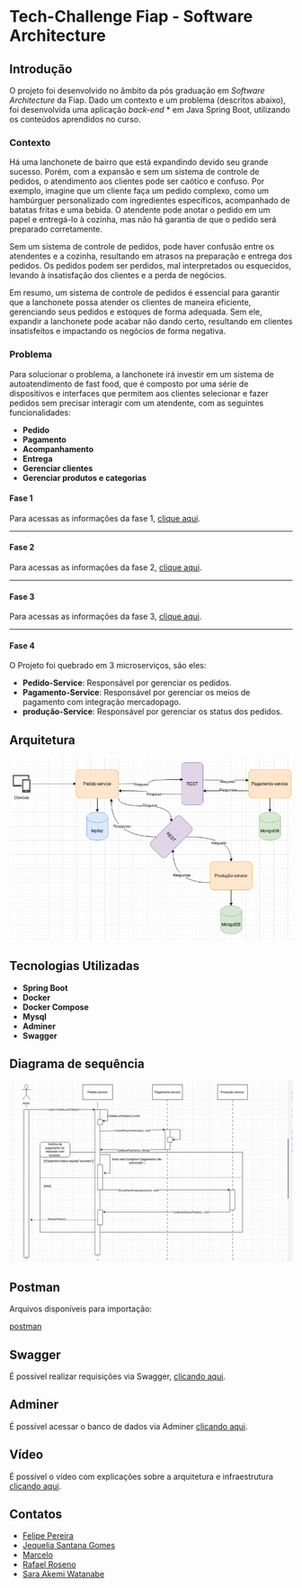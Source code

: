 # Tech-Challenge Fiap - Software Architecture

## Introdução


O projeto foi desenvolvido no âmbito da pós graduação em *Software Architecture* da Fiap. Dado um contexto e um problema (descritos abaixo), foi desenvolvida uma aplicação *back-end* * em Java Spring Boot, utilizando os conteúdos aprendidos no curso.

### Contexto
Há uma lanchonete de bairro que está expandindo devido seu grande sucesso. Porém, com a expansão e sem um sistema de controle de pedidos, o atendimento aos clientes pode ser caótico e confuso. Por exemplo, imagine que um cliente faça um pedido complexo, como um hambúrguer personalizado com ingredientes específicos, acompanhado de batatas fritas e uma bebida. O atendente pode anotar o pedido em um papel e entregá-lo à cozinha, mas não há garantia de que o pedido será preparado corretamente.

Sem um sistema de controle de pedidos, pode haver confusão entre os atendentes e a cozinha, resultando em atrasos na preparação e entrega dos pedidos. Os pedidos podem ser perdidos, mal interpretados ou esquecidos, levando à insatisfação dos clientes e a perda de negócios.

Em resumo, um sistema de controle de pedidos é essencial para garantir que a lanchonete possa atender os clientes de maneira eficiente, gerenciando seus pedidos e estoques de forma adequada. Sem ele, expandir a lanchonete pode acabar não dando certo, resultando em clientes insatisfeitos e impactando os negócios de forma negativa.

### Problema
Para solucionar o problema, a lanchonete irá investir em um sistema de autoatendimento de fast food, que é composto por uma série de dispositivos e interfaces que permitem aos clientes selecionar e fazer pedidos sem precisar interagir com um atendente, com as seguintes funcionalidades:

- **Pedido**
- **Pagamento**
- **Acompanhamento**
- **Entrega**
- **Gerenciar clientes**
- **Gerenciar produtos e categorias**


#### Fase 1

Para acessas as informações da fase 1, [clique aqui](docs/README.fase1.md).

---------

#### Fase 2

Para acessas as informações da fase 2, [clique aqui](docs/README.fase2.md).
 
---------

#### Fase 3

Para acessas as informações da fase 3, [clique aqui](docs/README.fase3.md).
 
---------
#### Fase 4



O Projeto foi quebrado em 3 microserviços, são eles:
- **Pedido-Service**: Responsável por gerenciar os pedidos.
- **Pagamento-Service**: Responsável por gerenciar os meios de pagamento com integração mercadopago.
- **produção-Service**: Responsável por gerenciar os status dos pedidos.

## Arquitetura

![img.png](docs/img.png)


## Tecnologias Utilizadas

- **Spring Boot**
- **Docker**
- **Docker Compose**
- **Mysql**
- **Adminer**
- **Swagger**

## Diagrama de sequência

![img.png](docs/img_seq.png)


## Postman

Arquivos disponíveis para importação:

[postman](./docs/app-fiap.postman_collection.json)

## Swagger
É possível realizar requisições via Swagger, [clicando aqui](http://localhost:30001/swagger-ui/index.html).

## Adminer 
É possível acessar o banco de dados via Adminer [clicando aqui](http://localhost:30000/http://localhost:30000/).

## Vídeo
É possível o vídeo com explicações sobre a arquitetura e infraestrutura [clicando aqui](https://youtu.be/mXX1s7UK7mU).

## Contatos
- [Felipe Pereira](https://github.com/SaraAWatanabe)
- [Jequelia Santana Gomes](https://github.com/jequelia)
- [Marcelo](https://github.com/cxmarcelo)
- [Rafael Roseno](https://github.com/RafaelRoseno)
- [Sara Akemi Watanabe](https://github.com/SaraAWatanabe)

